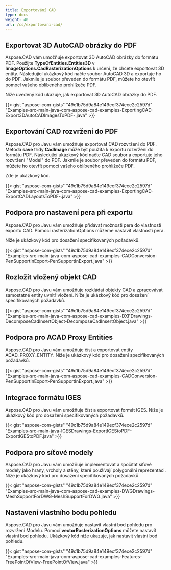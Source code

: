 ```yaml
---
title: Exportování CAD
type: docs
weight: 40
url: /cs/exportovani-cad/
---
```


## **Exportovat 3D AutoCAD obrázky do PDF**
Aspose.CAD vám umožňuje exportovat 3D AutoCAD obrázky do formátu PDF. Použijte **TypeOfEntities.Entities3D** v **ImageOptions.CadRasterizationOptions** k určení, že chcete exportovat 3D entity.
Následující ukázkový kód načte soubor AutoCAD 3D a exportuje ho do PDF. Jakmile je soubor převeden do formátu PDF, můžete ho otevřít pomocí vašeho oblíbeného prohlížeče PDF.

Níže uvedený kód ukazuje, jak exportovat 3D AutoCAD obrázky do PDF.

{{< gist "aspose-com-gists" "49c1b75d9a84e149ecf374ece2c2597d" "Examples-src-main-java-com-aspose-cad-examples-ExportingCAD-Export3DAutoCADImagesToPDF-.java" >}}


## **Exportování CAD rozvržení do PDF**
Aspose.CAD pro Javu vám umožňuje exportovat CAD rozvržení do PDF. Metoda **save** třídy **CadImage** může být použita k exportu rozvržení do formátu PDF.
Následující ukázkový kód načte CAD soubor a exportuje jeho rozvržení "Model" do PDF. Jakmile je soubor převeden do formátu PDF, můžete ho otevřít pomocí vašeho oblíbeného prohlížeče PDF.

Zde je ukázkový kód.

{{< gist "aspose-com-gists" "49c1b75d9a84e149ecf374ece2c2597d" "Examples-src-main-java-com-aspose-cad-examples-ExportingCAD-ExportCADLayoutsToPDF-.java" >}}
## **Podpora pro nastavení pera při exportu**
Aspose.CAD pro Javu vám umožňuje přidávat možnosti pera do vlastností exportu CAD. Pomocí rasterizationOptions můžeme nastavit vlastnosti pera.

Níže je ukázkový kód pro dosažení specifikovaných požadavků.

{{< gist "aspose-com-gists" "49c1b75d9a84e149ecf374ece2c2597d" "Examples-src-main-java-com-aspose-cad-examples-CADConversion-PenSupportInExport-PenSupportInExport.java" >}}
## **Rozložit vložený objekt CAD**
Aspose.CAD pro Javu vám umožňuje rozkládat objekty CAD a zpracovávat samostatné entity uvnitř vložení. Níže je ukázkový kód pro dosažení specifikovaných požadavků.

{{< gist "aspose-com-gists" "49c1b75d9a84e149ecf374ece2c2597d" "Examples-src-main-java-com-aspose-cad-examples-DXFDrawings-DecomposeCadInsertObject-DecomposeCadInsertObject.java" >}}
## **Podpora pro ACAD Proxy Entities**
Aspose.CAD pro Javu vám umožňuje číst a exportovat entity ACAD_PROXY_ENTITY. Níže je ukázkový kód pro dosažení specifikovaných požadavků.

{{< gist "aspose-com-gists" "49c1b75d9a84e149ecf374ece2c2597d" "Examples-src-main-java-com-aspose-cad-examples-CADConversion-PenSupportInExport-PenSupportInExport.java" >}}
## **Integrace formátu IGES**
Aspose.CAD pro Javu vám umožňuje číst a exportovat formát IGES. Níže je ukázkový kód pro dosažení specifikovaných požadavků.

{{< gist "aspose-com-gists" "49c1b75d9a84e149ecf374ece2c2597d" "Examples-src-main-java-IGESDrawings-ExportIGEStoPDF-ExportIGEStoPDF.java" >}}
## **Podpora pro síťové modely**
Aspose.CAD pro Javu vám umožňuje implementovat a spočítat síťové modely jako hrany, vrcholy a stěny, které používají polygonální reprezentaci. Níže je ukázkový kód pro dosažení specifikovaných požadavků.

{{< gist "aspose-com-gists" "49c1b75d9a84e149ecf374ece2c2597d" "Examples-src-main-java-com-aspose-cad-examples-DWGDrawings-MeshSupportForDWG-MeshSupportForDWG.java" >}}
## **Nastavení vlastního bodu pohledu**
Aspose.CAD pro Javu vám umožňuje nastavit vlastní bod pohledu pro rozvržení Modelu. Pomocí **vectorRasterizationOptions** můžete nastavit vlastní bod pohledu. Ukázkový kód níže ukazuje, jak nastavit vlastní bod pohledu.

{{< gist "aspose-com-gists" "49c1b75d9a84e149ecf374ece2c2597d" "Examples-src-main-java-com-aspose-cad-examples-Features-FreePointOfView-FreePointOfView.java" >}}
